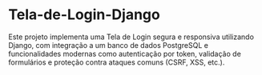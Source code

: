 # Tela-de-Login-Django
Este projeto implementa uma Tela de Login segura e responsiva utilizando Django, com integração a um banco de dados PostgreSQL e funcionalidades modernas como autenticação por token, validação de formulários e proteção contra ataques comuns (CSRF, XSS, etc.).
